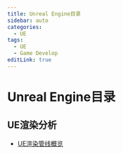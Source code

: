 ```yaml
---
title: Unreal Engine目录
sidebar: auto
categories:
  - UE
tags:
  - UE
  - Game Develop
editLink: true
---
```


# Unreal Engine目录

## UE渲染分析

- [UE渲染管线概览](RenderPipeline.md)
